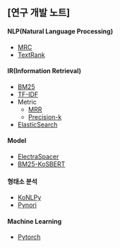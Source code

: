 ## [연구 개발 노트]

#### NLP(Natural Language Processing)
- [MRC](https://github.com/jaeyeongs/research-develpoment/tree/main/NLP/MRC)
- [TextRank](https://github.com/jaeyeongs/research-develpoment/tree/main/NLP/TextRank)

#### IR(Information Retrieval)
- [BM25](https://github.com/jaeyeongs/research-develpoment/tree/main/IR/BM25)
- [TF-IDF](https://github.com/jaeyeongs/research-develpoment/tree/main/IR/TF-IDF)
- Metric
  - [MRR](https://github.com/jaeyeongs/research-develpoment/tree/main/IR/metric/mrr)
  - [Precision-k](https://github.com/jaeyeongs/research-develpoment/tree/main/IR/metric/precisionk)
- [ElasticSearch](https://github.com/jaeyeongs/research-develpoment/tree/main/IR/ElasticSearch)

#### Model
- [ElectraSpacer](https://github.com/jaeyeongs/research-develpoment/tree/main/Model/ElectraSpacer)
- [BM25-KoSBERT](https://github.com/jaeyeongs/research-develpoment/tree/main/Model/BM25-KoSBERT)

#### 형태소 분석
- [KoNLPy](https://github.com/jaeyeongs/research-develpoment/tree/main/%ED%98%95%ED%83%9C%EC%86%8C%20%EB%B6%84%EC%84%9D/konlpy)
- [Pynori](https://github.com/jaeyeongs/research-develpoment/tree/main/%ED%98%95%ED%83%9C%EC%86%8C%20%EB%B6%84%EC%84%9D/pynori)

#### Machine Learning
- [Pytorch]()
